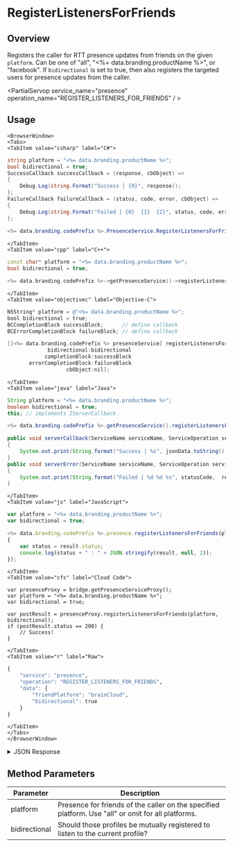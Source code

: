 # RegisterListenersForFriends
## Overview
Registers the caller for RTT presence updates from friends on the given `platform`. Can be one of "all", "<%= data.branding.productName %>", or "facebook". If `bidirectional` is set to true, then also registers the targeted users for presence updates from the caller.

<PartialServop service_name="presence" operation_name="REGISTER_LISTENERS_FOR_FRIENDS" / >

## Usage

```mdx-code-block
<BrowserWindow>
<Tabs>
<TabItem value="csharp" label="C#">
```

```csharp
string platform = "<%= data.branding.productName %>";
bool bidirectional = true;
SuccessCallback successCallback = (response, cbObject) =>
{
    Debug.Log(string.Format("Success | {0}", response));
};
FailureCallback failureCallback = (status, code, error, cbObject) =>
{
    Debug.Log(string.Format("Failed | {0}  {1}  {2}", status, code, error));
};
    
<%= data.branding.codePrefix %>.PresenceService.RegisterListenersForFriends(platform, bidirectional, successCallback, failureCallback);
```

```mdx-code-block
</TabItem>
<TabItem value="cpp" label="C++">
```

```cpp
const char* platform = "<%= data.branding.productName %>";
bool bidirectional = true;

<%= data.branding.codePrefix %>->getPresenceService()->registerListenersForFriends(platform, bidirectional, this);
```

```mdx-code-block
</TabItem>
<TabItem value="objectivec" label="Objective-C">
```

```objectivec
NSString* platform = @"<%= data.branding.productName %>";
bool bidirectional = true;
BCCompletionBlock successBlock;      // define callback
BCErrorCompletionBlock failureBlock; // define callback

[[<%= data.branding.codePrefix %> presenceService] registerListenersForFriends:platform
             bidirectional:bidirectional
            completionBlock:successBlock
       errorCompletionBlock:failureBlock
                   cbObject:nil];
```

```mdx-code-block
</TabItem>
<TabItem value="java" label="Java">
```

```java
String platform = "<%= data.branding.productName %>";
boolean bidirectional = true;
this; // implements IServerCallback

<%= data.branding.codePrefix %>.getPresenceService().registerListenersForFriends(platform, bidirectional, this);

public void serverCallback(ServiceName serviceName, ServiceOperation serviceOperation, JSONObject jsonData)
{
    System.out.print(String.format("Success | %s", jsonData.toString()));
}
public void serverError(ServiceName serviceName, ServiceOperation serviceOperation, int statusCode, int reasonCode, String jsonError)
{
    System.out.print(String.format("Failed | %d %d %s", statusCode,  reasonCode, jsonError.toString()));
}
```

```mdx-code-block
</TabItem>
<TabItem value="js" label="JavaScript">
```

```javascript
var platform = "<%= data.branding.productName %>";
var bidirectional = true;

<%= data.branding.codePrefix %>.presence.registerListenersForFriends(platform, bidirectional, result =>
{
	var status = result.status;
	console.log(status + " : " + JSON.stringify(result, null, 2));
});
```

```mdx-code-block
</TabItem>
<TabItem value="cfs" label="Cloud Code">
```

```cfscript
var presenceProxy = bridge.getPresenceServiceProxy();
var platform = "<%= data.branding.productName %>";
var bidirectional = true;

var postResult = presenceProxy.registerListenersForFriends(platform, bidirectional);
if (postResult.status == 200) {
    // Success!
}
```

```mdx-code-block
</TabItem>
<TabItem value="r" label="Raw">
```

```r
{
	"service": "presence",
	"operation": "REGISTER_LISTENERS_FOR_FRIENDS",
	"data": {
		"friendPlatform": "brainCloud",
		"bidirectional": true
	}
}
```

```mdx-code-block
</TabItem>
</Tabs>
</BrowserWindow>
```

<details>
<summary>JSON Response</summary>

```json
{
 "data": {
  "presence": [
   {
    "user": {
     "id": <%= data.example.profileId %>,
     "name": "",
     "pic": null,
     "cxs": [
      "22284:fb416888-e76d-425d-a06d-a5529bdba8d9:"
     ]
    },
    "online": true,
    "summaryFriendData": {},
    "activity": {
     "LOCATION": "POKER_TABLE",
     "STATUS": "PLAYING_GAME"
    }
   }
  ]
 },
 "status": 200
}
```
</details>

## Method Parameters
Parameter | Description
--------- | -----------
platform | Presence for friends of the caller on the specified platform. Use "all" or omit for all platforms. 
bidirectional | Should those profiles be mutually registered to listen to the current profile?


